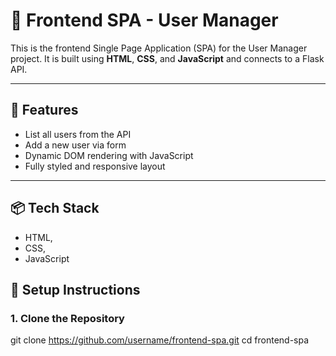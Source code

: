 # 🎨 Frontend SPA - User Manager

This is the frontend Single Page Application (SPA) for the User Manager project. It is built using **HTML**, **CSS**, and **JavaScript** and connects to a Flask API.

---

## 📌 Features

- List all users from the API
- Add a new user via form
- Dynamic DOM rendering with JavaScript
- Fully styled and responsive layout

---

## 📦 Tech Stack

- HTML,
- CSS,
- JavaScript

 
## 🚀 Setup Instructions

### 1. Clone the Repository

git clone https://github.com/username/frontend-spa.git
cd frontend-spa
